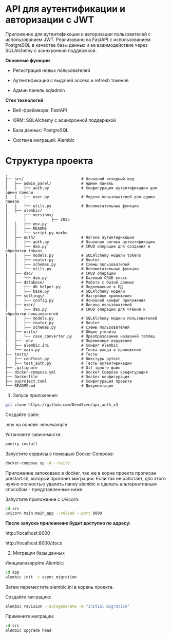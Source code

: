 # API для аутентификации и авторизации с JWT

Приложение для аутентификации и авторизации пользователей с использованием JWT. Реализовано на FastAPI с использованием PostgreSQL в качестве базы данных и ее взаимодействие через SQLAlchemy с асинхронной поддержкой.

**Основные функции**


- Регистрация новых пользователей

- Аутентификация с выдачей access и refresh токенов

- Админ панель sqladmin 

**Стек технологий**
- Веб-фреймворк: FastAPI

- ORM: SQLAlchemy с асинхронной поддержкой

- База данных: PostgreSQL

- Система миграций: Alembic

# Структура проекта
```
.
├── src/                         # Основной исходный код
│   ├── admin_panel/             # Админ панель
│   │   ├── auth.py              # Конфигурация аутентификации для админ панели
│   │   ├── user.py              # Модели пользователей для админ панели
│   │   └── utils.py             # Вспомогательные функции
│   ├── alembic/                 
│       ├── versions/            
│       |           ├── 2025     
│   │   ├── env.py               
│   │   ├── README          
│   │   └── script.py.marko   
│   ├── auth/                    # Логика аутентификации
│   │   ├── auth.py              # Основная логика аутентификации
│   │   ├── dao.py               # CRUD операции для создания и обработки tokens
│   │   ├── models.py            # SQLAlchemy модели tokens
│   │   ├── router.py            # Router
│   │   ├── schemas.py           # Схемы пользователей
│   │   └── utils.py             # Вспомогательные функции
│   ├── dao/                     # CRUD операции
│   │   └── dao.py               # Базовый CRUD класс
│   ├── database/                # Работа с базой данных
│   │   ├── db_helper.py         # Подключение к БД
│   │   ├── base.py              # SQLAlchemy модели
│   ├── settings/                # Настройки приложения
│   │   ├── config.py            # Основной конфиг приложения
│   ├── user/                    # Логика пользователей
│   │   ├── dao.py               # CRUD операции для чтения и обработки пользователей
│   │   ├── models.py            # SQLAlchemy модели пользователей
│   │   ├── router.py            # Router
│   │   ├── schemas.py           # Схемы пользователей
│   ├── utils/                   # Общие утилиты
│   │   └── case_converter.py    # Преобразование названий таблиц
│   ├── .env                     # Переменные окружения
|   ├── alembic.ini              # Конфиг Alembic
│   └── main.py                  # Точка входа в приложение
├── tests/                       # Тесты
│   ├── conftest.py              # Фикстуры pytest
│   ├── test_auth.py             # Тесты аутентификации
├── .gitignore                   # Git ignore файл
├── docker-compose.yml           # Docker Compose конфигурация
├── Dockerfile                   # Docker конфигурация
├── pyproject.toml               # Конфигурация проекта
└── README.md                    # Документация
```

1. Запуск приложения:

```bash
git clone https://github.com/DevdScvn/api_auth_v3
```

Создайте файл:

.env на основе .env.example

Установите зависимости:
```bash
poetry install
```

Запустите сервисы с помощью Docker Compose:

```bash
docker-compose up -d --build
```
Приложение запоковано в docker, так же в корне проекта прописан prestart.sh, который прогонит миграции.
Если так не работает, для этого нужно полностью удалить папку alembic и сделать альтернативным способом - представленным ниже.


Запустите приложение с Uvicorn:

```bash
cd src
uvicorn main:main_app --reload --port 8000
```

**После запуска приложение будет доступно по адресу:**

http://localhost:8000

http://localhost:8000/docs



2. Миграции базы данных

Инициализируйте Alembic:

```bash
cd app
alembic init -t async migration
```

Затем переместите alembic.ini в корень проекта.

Создайте миграцию:

```bash
alembic revision --autogenerate -m "Initial migration"
```

Примените миграции:

```bash
cd src
alembic upgrade head
```

